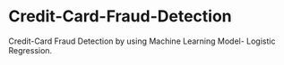 # Credit-Card-Fraud-Detection
Credit-Card Fraud Detection by using Machine Learning Model- Logistic Regression.
